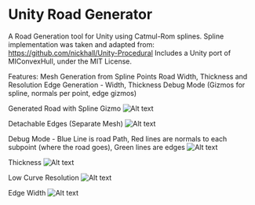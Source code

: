 # Unity Road Generator

A Road Generation tool for Unity using Catmul-Rom splines.
Spline implementation was taken and adapted from: https://github.com/nickhall/Unity-Procedural
Includes a Unity port of MIConvexHull, under the MIT License.

Features: 
  Mesh Generation from Spline Points
  Road Width, Thickness and Resolution
  Edge Generation - Width, Thickness
  Debug Mode (Gizmos for spline, normals per point, edge gizmos)
  
  Generated Road with Spline Gizmo
  ![Alt text](https://image.prntscr.com/image/emmQqxtZRFuMPOUvnSutcA.png "Generated Road with Spline Gizmo")
  
  Detachable Edges (Separate Mesh)
  ![Alt text](https://image.prntscr.com/image/UUPNTdGrT5iRkhkpREV9Ww.png "Detachable Edges")
  
  Debug Mode - Blue Line is road Path, Red lines are normals to each subpoint (where the road goes), Green lines are edges
  ![Alt text](https://image.prntscr.com/image/zG6sf65ERf_rZODSvssItA.png "Debug Mode")
  
  
  Thickness
  ![Alt text](https://image.prntscr.com/image/cIYaO1SJRgO8LTZDOoc4ew.png "Thickness")
  
  Low Curve Resolution
  ![Alt text](https://image.prntscr.com/image/DZRSgZU8SWur_kdz6byeBg.png "Resolution")
    
  Edge Width 
    ![Alt text](https://image.prntscr.com/image/6NPxRW2RRZq7F9njJZOckw.png "Edge Width")

